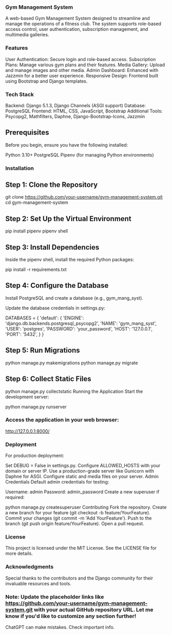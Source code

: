 ### Gym Management System
A web-based Gym Management System designed to streamline and manage the operations of a fitness club. The system supports role-based access control, user authentication, subscription management, and multimedia galleries.

### Features
User Authentication: Secure login and role-based access.
Subscription Plans: Manage various gym plans and their features.
Media Gallery: Upload and manage images and other media.
Admin Dashboard: Enhanced with Jazzmin for a better user experience.
Responsive Design: Frontend built using Bootstrap and Django templates.
### Tech Stack
Backend: Django 5.1.3, Django Channels (ASGI support)
Database: PostgreSQL
Frontend: HTML, CSS, JavaScript, Bootstrap
Additional Tools: Psycopg2, Mathfilters, Daphne, Django-Bootstrap-Icons, Jazzmin
## Prerequisites
Before you begin, ensure you have the following installed:

Python 3.10+
PostgreSQL
Pipenv (for managing Python environments)
### Installation
## Step 1: Clone the Repository
git clone https://github.com/your-username/gym-management-system.git
cd gym-management-system
## Step 2: Set Up the Virtual Environment
pip install pipenv
pipenv shell
## Step 3: Install Dependencies
 Inside the pipenv shell, install the required Python packages:


pip install -r requirements.txt
## Step 4: Configure the Database
Install PostgreSQL and create a database (e.g., gym_mang_syst).

 Update the database credentials in settings.py:


DATABASES = {
    'default': {
        'ENGINE': 'django.db.backends.postgresql_psycopg2',
        'NAME': 'gym_mang_syst',
        'USER': 'postgres',
        'PASSWORD': 'your_password',
        'HOST': '127.0.0.1',
        'PORT': '5432',
    }
}
## Step 5: Run Migrations

python manage.py makemigrations
python manage.py migrate
## Step 6: Collect Static Files

python manage.py collectstatic
Running the Application
Start the development server:


python manage.py runserver
### Access the application in your web browser:


http://127.0.0.1:8000/

### Deployment
For production deployment:

Set DEBUG = False in settings.py.
Configure ALLOWED_HOSTS with your domain or server IP.
Use a production-grade server like Gunicorn with Daphne for ASGI.
Configure static and media files on your server.
Admin Credentials
Default admin credentials for testing:

Username: admin
Password: admin_password
Create a new superuser if required:

python manage.py createsuperuser
Contributing
Fork the repository.
Create a new branch for your feature (git checkout -b feature/YourFeature).
Commit your changes (git commit -m 'Add YourFeature').
Push to the branch (git push origin feature/YourFeature).
Open a pull request.
### License
This project is licensed under the MIT License. See the LICENSE file for more details.

### Acknowledgments
Special thanks to the contributors and the Django community for their invaluable resources and tools.

### Note: Update the placeholder links like https://github.com/your-username/gym-management-system.git with your actual GitHub repository URL. Let me know if you'd like to customize any section further!











ChatGPT can make mistakes. Check important info.
